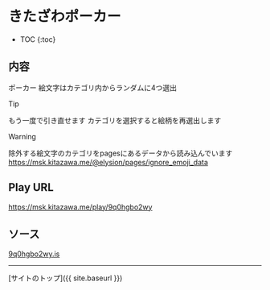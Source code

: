 # きたざわポーカー

* TOC
{:toc}

## 内容
ポーカー
絵文字はカテゴリ内からランダムに4つ選出

> [!TIP]
> もう一度で引き直せます
> カテゴリを選択すると絵柄を再選出します

> [!WARNING]
> 除外する絵文字のカテゴリをpagesにあるデータから読み込んでいます
> https://msk.kitazawa.me/@elysion/pages/ignore_emoji_data

## Play URL

https://msk.kitazawa.me/play/9q0hgbo2wy

## ソース

[9q0hgbo2wy.is](./../src/kitazawa/9q0hgbo2wy.is)

----

[サイトのトップ]({{ site.baseurl }})
